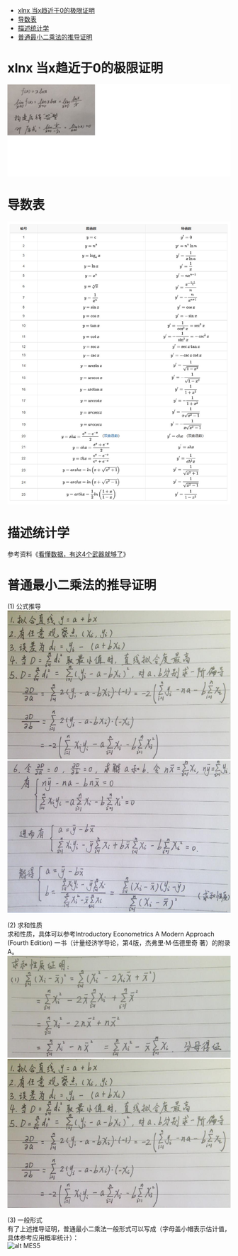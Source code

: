 * [xlnx 当x趋近于0的极限证明](#xlnx-当x趋近于0的极限证明)
* [导数表](#导数表)
* [描述统计学](#描述统计学)
* [普通最小二乘法的推导证明](#普通最小二乘法的推导证明)

# xlnx 当x趋近于0的极限证明
![alt xlnx](./images/xlnx.jpg)

# 导数表
![alt derivative table](./images/derivative_table.jpg)

# 描述统计学
参考资料《[看懂数据，有这4个武器就够了](https://zhuanlan.zhihu.com/p/28060465)》

# 普通最小二乘法的推导证明
(1) 公式推导   
![alt MES1](./images/MSE1.jpg)   
![alt MES2](./images/MSE2.jpg)   

(2) 求和性质    
求和性质，具体可以参考Introductory Econometrics A Modern Approach (Fourth Edition) 一书（计量经济学导论，第4版，杰弗里·M·伍德里奇 著）的附录A。   
![alt MES3](./images/MSE3.jpg)   
![alt MES4](./images/MSE1.jpg)    

(3) 一般形式   
有了上述推导证明，普通最小二乘法一般形式可以写成（字母盖小帽表示估计值，具体参考应用概率统计）：   
![alt MES5](./images/MSE5.jpg)   

